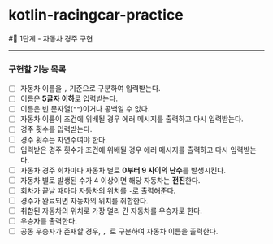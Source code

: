# kotlin-racingcar-practice

#🚀 1단계 - 자동차 경주 구현

---
### 구현할 기능 목록
- [ ] 자동차 이름을 `,` 기준으로 구분하여 입력받는다.
- [ ] 이름은 **5글자 이하**로 입력받는다.
- [ ] 이름은 빈 문자열(`""`)이거나 공백일 수 없다.
- [ ] 자동차 이름이 조건에 위배될 경우 에러 메시지를 출력하고 다시 입력받는다.
- [ ] 경주 횟수를 입력받는다.
- [ ] 경주 횟수는 자연수여야 한다.
- [ ] 입력받은 경주 횟수가 조건에 위배될 경우 에러 메시지를 출력하고 다시 입력받는다.
- [ ] 자동차 경주 회차마다 자동차 별로 **0부터 9 사이의 난수**를 발생시킨다.
- [ ] 자동차 별로 발생된 수가 4 이상이면 해당 자동차는 **전진**한다.
- [ ] 회차가 끝날 때마다 자동차의 위치를 `-`로 출력해준다.
- [ ] 경주가 완료되면 자동차의 위치를 취합한다.
- [ ] 취합된 자동차의 위치로 가장 멀리 간 자동차를 우승자로 한다.
- [ ] 우승자를 출력한다.
- [ ] 공동 우승자가 존재할 경우, `, `로 구분하여 자동차 이름을 출력한다.